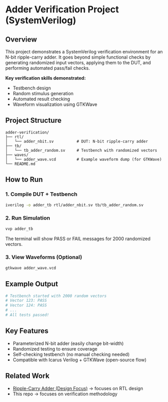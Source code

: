 # Adder Verification Project (SystemVerilog)

## Overview

This project demonstrates a SystemVerilog verification environment for an N-bit ripple-carry adder. It goes beyond simple functional checks by generating randomized input vectors, applying them to the DUT, and performing automated pass/fail checks.

**Key verification skills demonstrated:**
- Testbench design
- Random stimulus generation
- Automated result checking
- Waveform visualization using GTKWave

## Project Structure

```
adder-verification/
├── rtl/
│   └── adder_nbit.sv          # DUT: N-bit ripple-carry adder
├── tb/
│   └── tb_adder_random.sv     # Testbench with randomized vectors
├── waves/
│   └── adder_wave.vcd         # Example waveform dump (for GTKWave)
└── README.md
```

## How to Run

### 1. Compile DUT + Testbench
```bash
iverilog -o adder_tb rtl/adder_nbit.sv tb/tb_adder_random.sv
```

### 2. Run Simulation
```bash
vvp adder_tb
```
The terminal will show PASS or FAIL messages for 2000 randomized vectors.

### 3. View Waveforms (Optional)
```bash
gtkwave adder_wave.vcd
```

## Example Output

```bash
# Testbench started with 2000 random vectors
# Vector 123: PASS
# Vector 124: PASS
# ...
# All tests passed!
```

## Key Features

- Parameterized N-bit adder (easily change bit-width)
- Randomized testing to ensure coverage
- Self-checking testbench (no manual checking needed)
- Compatible with Icarus Verilog + GTKWave (open-source flow)

## Related Work

- [Ripple-Carry Adder (Design Focus)](https://github.com/daddyroll/system-verilog-ripple-adder) → focuses on RTL design
- This repo → focuses on verification methodology
